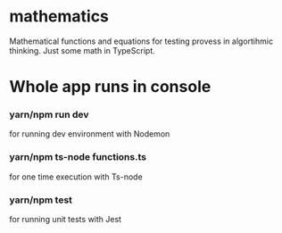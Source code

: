 # mathematics
Mathematical functions and equations for testing provess in algortihmic thinking. Just some math in TypeScript. 

# Whole app runs in console

### yarn/npm run dev
for running dev environment with Nodemon
 
### yarn/npm ts-node functions.ts 
for one time execution with Ts-node

### yarn/npm test
for running unit tests with Jest
